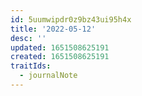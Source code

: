 ```yaml
---
id: 5uumwipdr0z9bz43ui95h4x
title: '2022-05-12'
desc: ''
updated: 1651508625191
created: 1651508625191
traitIds:
  - journalNote
---
```


